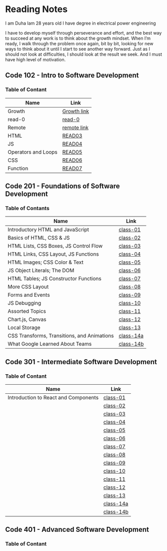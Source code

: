 # Reading Notes
I am Duha Iam 28 years old I have degree in electrical power engineering

I have to develop myself through perseverance and effort, and the best way to succeed at any work is to  think about the growth mindset. When I’m ready, I walk through the problem once again, bit by bit, looking for new ways to think about it until I start to see another way forward. Just as I should not look at difficulties, I should look at the result we seek. And I must have high level of motivation.



## Code 102 - Intro to Software Development


### Table of Contant 

Name | Link
------------ | -------------
Growth | [Growth link](https://duhaabughazleh.github.io/reading-notes/growth)
read-0 | [read-0](https://duhaabughazleh.github.io/reading-notes/read001)
Remote | [remote link](https://duhaabughazleh.github.io/reading-notes/read02)
HTML | [READ03](https://duhaabughazleh.github.io/reading-notes/read03)
JS | [READ04](https://duhaabughazleh.github.io/reading-notes/read04)
Operators and Loops | [READ05](https://duhaabughazleh.github.io/reading-notes/read05)
CSS | [READ06](https://duhaabughazleh.github.io/reading-notes/read06)
Function | [READ07](https://duhaabughazleh.github.io/reading-notes/read07)



## Code 201 - Foundations of Software Development


### Table of Contants


| Name        | Link        |
| ----------- | ----------- |
| Introductory HTML and JavaScript         | [class-01](https://duhaabughazleh.github.io/reading-notes/class-01)        |
| Basics of HTML, CSS & JS                 | [class-02](https://duhaabughazleh.github.io/reading-notes/class-02)        |
|  HTML Lists, CSS Boxes, JS Control Flow  | [class-03](https://duhaabughazleh.github.io/reading-notes/class-03)        |
|  HTML Links, CSS Layout, JS Functions    | [class-04]()        |
| HTML Images; CSS Color & Text            | [class-05]()        |
| JS Object Literals; The DOM              | [class-06]()        |
| HTML Tables; JS Constructor Functions    | [class-07]()        |
| More CSS Layout                          | [class-08]()        |
| Forms and Events                         | [class-09]()        |
|JS Debugging                              | [class-10]()        |
| Assorted Topics                          | [class-11]()        |
|  Chart.js, Canvas                        | [class-12]()        |
|Local Storage                             | [class-13]()        |
|CSS Transforms, Transitions, and Animations | [class-14a]()     |
| What Google Learned About Teams            | [class-14b]()     |




## Code 301 - Intermediate Software Development
### Table of Contant 


| Name        | Link        |
| ----------- | ----------- |
| Introduction to React and Components | [class-01](https://duhaabughazleh.github.io/reading-notes/301-class01)        |
|     | [class-02](https://duhaabughazleh.github.io/reading-notes/301-class02)        |
|     | [class-03](https://duhaabughazleh.github.io/reading-notes/301-class03)        |
|     | [class-04]()        |
|     | [class-05]()        |
|     | [class-06]()        |
|     | [class-07]()        |
|     | [class-08]()        |
|     | [class-09]()        |
|     | [class-10]()        |
|     | [class-11]()        |
|     | [class-12]()        |
|     | [class-13]()        |
|     | [class-14a]()     |
|     | [class-14b]()     |



## Code 401 - Advanced Software Development
### Table of Contant 

